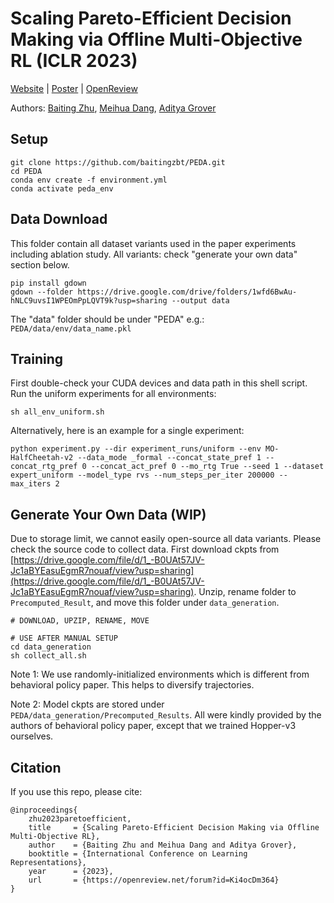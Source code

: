 # Scaling Pareto-Efficient Decision Making via Offline Multi-Objective RL (ICLR 2023)

[Website](https://baitingzbt.github.io/projects/iclr_2023_morl/) | [Poster](https://iclr.cc/media/PosterPDFs/ICLR%202023/11257.png?t=1680814838.1065722) | [OpenReview](https://openreview.net/forum?id=Ki4ocDm364)

Authors: [Baiting Zhu](https://baitingzbt.github.io/), [Meihua Dang](http://web.cs.ucla.edu/~mhdang/), [Aditya Grover](https://aditya-grover.github.io/)

## Setup
  ```
  git clone https://github.com/baitingzbt/PEDA.git
  cd PEDA
  conda env create -f environment.yml
  conda activate peda_env
  ```

## Data Download
This folder contain all dataset variants used in the paper experiments including ablation study. All variants: check "generate your own data" section below.
```
pip install gdown
gdown --folder https://drive.google.com/drive/folders/1wfd6BwAu-hNLC9uvsI1WPEOmPpLQVT9k?usp=sharing --output data
```
The "data" folder should be under "PEDA" e.g.: `PEDA/data/env/data_name.pkl`
## Training
First double-check your CUDA devices and data path in this shell script. Run the uniform experiments for all environments:
```
sh all_env_uniform.sh
```
Alternatively, here is an example for a single experiment:
```
python experiment.py --dir experiment_runs/uniform --env MO-HalfCheetah-v2 --data_mode _formal --concat_state_pref 1 --concat_rtg_pref 0 --concat_act_pref 0 --mo_rtg True --seed 1 --dataset expert_uniform --model_type rvs --num_steps_per_iter 200000 --max_iters 2
```

## Generate Your Own Data (WIP)
Due to storage limit, we cannot easily open-source all data variants. Please check the source code to collect data. First download ckpts from  [https://drive.google.com/file/d/1_-B0UAt57JV-Jc1aBYEasuEgmR7nouaf/view?usp=sharing](https://drive.google.com/file/d/1_-B0UAt57JV-Jc1aBYEasuEgmR7nouaf/view?usp=sharing). Unzip, rename folder to `Precomputed_Result`, and move this folder under `data_generation`.
```
# DOWNLOAD, UPZIP, RENAME, MOVE

# USE AFTER MANUAL SETUP
cd data_generation
sh collect_all.sh
```
Note 1: We use randomly-initialized environments which is different from behavioral policy paper. This helps to diversify trajectories.

Note 2: Model ckpts are stored under `PEDA/data_generation/Precomputed_Results`. All were kindly provided by the authors of behavioral policy paper, except that we trained Hopper-v3 ourselves.
## Citation
If you use this repo, please cite:
```
@inproceedings{
    zhu2023paretoefficient,
    title     = {Scaling Pareto-Efficient Decision Making via Offline Multi-Objective RL},
    author    = {Baiting Zhu and Meihua Dang and Aditya Grover},
    booktitle = {International Conference on Learning Representations},
    year      = {2023},
    url       = {https://openreview.net/forum?id=Ki4ocDm364}
}
```
